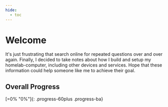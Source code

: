 ```yaml
---
hide:
  - toc
---
```

# Welcome

It's just frustrating that search online for repeated questions over and over again. Finally, I decided to take notes about how I build and setup my homelab-computer, including other devices and services. Hope that these information could help someone like me to achieve their goal.

## Overall Progress

[=0% "0%"]{: .progress-60plus .progress-ba}
